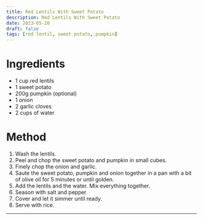 ```yaml
---
title: Red Lentils With Sweet Potato
description: Red Lentils With Sweet Potato
date: 2023-05-20
draft: false
tags: [red lentil, sweet potato, pumpkin]
---
```


# Ingredients
- 1 cup red lentils
- 1 sweet potato
- 200g pumpkin (optional)
- 1 onion
- 2 garlic cloves
- 2 cups of water

# Method
1. Wash the lentils.
2. Peel and chop the sweet potato and pumpkin in small cubes.
3. Finely chop the onion and garlic.
4. Saute the sweet potato, pumpkin and onion together in a pan with a bit of olive oil for 5 minutes or until golden.
5. Add the lentils and the water. Mix everything together.
6. Season with salt and pepper.
7. Cover and let it simmer until ready.
8. Serve with rice.

---